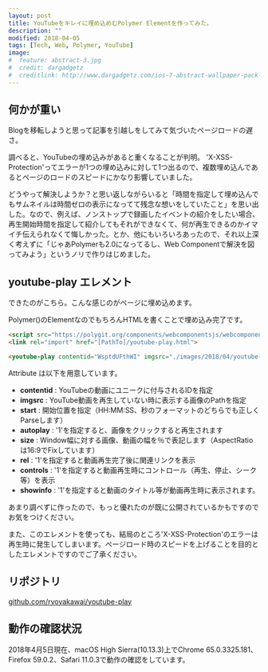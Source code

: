 ```yaml
---
layout: post
title: YouTubeをキレイに埋め込めむPolymer Elementを作ってみた。
description: ""
modified: 2018-04-05
tags: [Tech, Web, Polymer, YouTube]
image:
#  feature: abstract-3.jpg
#  credit: dargadgetz
#  creditlink: http://www.dargadgetz.com/ios-7-abstract-wallpaper-pack-for-iphone-5-and-ipod-touch-retina/
---
```


## 何かが重い
Blogを移転しようと思って記事を引越しをしてみて気づいたページロードの遅さ。


調べると、YouTubeの埋め込みがあると重くなることが判明。
'X-XSS-Protection'ってエラーが1つの埋め込みに対して1つ出るので、複数埋め込んであるとページのロードのスピードにかなり影響していました。


どうやって解決しようか？と思い返しながらいると「時間を指定して埋め込んでもサムネイルは時間ゼロの表示になってて残念な想いをしていたこと」を思い出した。なので、例えば、ノンストップで録画したイベントの紹介をしたい場合、再生開始時間を指定して紹介してもそれができなくて、何が再生できるのかイマイチ伝えられなくて悔しかった。とか、他にもいろいろあったので、それ以上深く考えずに「じゃあPolymerも2.0になってるし、Web Componentで解決を図ってみよう」というノリで作りはじめました。

## youtube-play エレメント
できたのがこちら。こんな感じのがページに埋め込めます。

<youtube-play contentid="WsptdUFthWI" imgsrc="./images/2018/04/youtube-play-sample-02.png" start="1:48" autoplay="1" size="75%" rel="0" controls="1" showinfo="0" width="447.75px"></youtube-play>

Polymer()のElementなのでもちろんHTMLを書くことで埋め込み完了です。

```html
<script src="https://polygit.org/components/webcomponentsjs/webcomponents-loader.js"></script>
<link rel="import" href="[PathTo]/youtube-play.html">

<youtube-play contentid="WsptdUFthWI" imgsrc="./images/2018/04/youtube-play-sample-02.png" start="1:48" autoplay="1" size="75%" rel="0" controls="1" showinfo="0" width="447.75px" uniqid="_b9sahxy4rlw"></youtube-play>
```

Attribute は以下を用意しています。

- **contentid** : YouTubeの動画にユニークに付与されるIDを指定
- **imgsrc** : YouTube動画を再生していない時に表示する画像のPathを指定
- **start** : 開始位置を指定（HH:MM:SS、秒のフォーマットのどちらでも正しくParseします）
- **autoplay** : '1'を指定すると、画像をクリックすると再生されます
- **size** : Window幅に対する画像、動画の幅を％で表記します（AspectRatioは16:9でFixしています）
- **rel** : '1'を指定すると動画再生完了後に関連リンクを表示
- **controls** : '1'を指定すると動画再生時にコントロール（再生、停止、シーク等）を表示
- **showinfo** : '1'を指定すると動画のタイトル等が動画再生時に表示されます。


あまり調べずに作ったので、もっと優れたのが既に公開されているかもですのでお気をつけください。


また、このエレメントを使っても、結局のところ'X-XSS-Protection'のエラーは再生時に発生してしまいます。ページロード時のスピードを上げることを目的としたエレメントですのでご了承ください。


## リポジトリ
<a href="//github.com/ryoyakawai/youtube-play/" target="_blank">github.com/ryoyakawai/youtube-play</a>

## 動作の確認状況
2018年4月5日現在、macOS High Sierra(10.13.3)上でChrome 65.0.3325.181、Firefox 59.0.2、Safari 11.0.3で動作の確認をしています。
